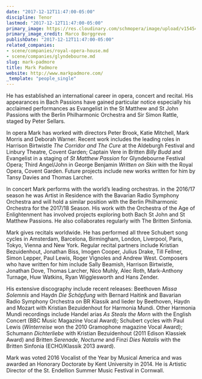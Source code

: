 ```yaml
---
date: "2017-12-12T11:47:00-05:00"
discipline: Tenor
lastmod: "2017-12-12T11:47:00-05:00"
primary_image: https://res.cloudinary.com/schmopera/image/upload/v1545409169/media/webhook-uploads/1513096963148/home.jpg.jpg
primary_image_credit: Marco Borggreve
publishDate: "2017-12-12T11:47:00-05:00"
related_companies:
- scene/companies/royal-opera-house.md
- scene/companies/glyndebourne.md
slug: mark-padmore
title: Mark Padmore
website: http://www.markpadmore.com/
_template: "people_single"
---
```


He has established an international career in opera, concert and recital. His appearances in Bach Passions have gained particular notice especially his acclaimed performances as Evangelist in the St Matthew and St John Passions with the Berlin Philharmonic Orchestra and Sir Simon Rattle, staged by Peter Sellars.

In opera Mark has worked with directors Peter Brook, Katie Mitchell, Mark Morris and Deborah Warner. Recent work includes the leading roles in Harrison Birtwistle *The Corridor and The Cure* at the Aldeburgh Festival and Linbury Theatre, Covent Garden; Captain Vere in Britten *Billy Budd* and Evangelist in a staging of *St Matthew Passion* for Glyndebourne Festival Opera; Third Angel/John in George Benjamin *Written on Skin* with the Royal Opera, Covent Garden. Future projects include new works written for him by Tansy Davies and Thomas Larcher.

In concert Mark performs with the world’s leading orchestras. in the 2016/17 season he was Artist in Residence with the Bavarian Radio Symphony Orchestra and will hold a similar position with the Berlin Philharmonic Orchestra for the 2017/18 Season. His work with the Orchestra of the Age of Enlightenment has involved projects exploring both Bach St John and St Matthew Passions. He also collaborates regularly with The Britten Sinfonia.

Mark gives recitals worldwide. He has performed all three Schubert song cycles in Amsterdam, Barcelona, Birmingham, London, Liverpool, Paris, Tokyo, Vienna and New York. Regular recital partners include Kristian Bezuidenhout, Jonathan Biss, Imogen Cooper, Julius Drake, Till Fellner, Simon Lepper, Paul Lewis, Roger Vignoles and Andrew West. Composers who have written for him include Sally Beamish, Harrison Birtwistle, Jonathan Dove, Thomas Larcher, Nico Muhly, Alec Roth, Mark-Anthony Turnage, Huw Watkins, Ryan Wigglesworth and Hans Zender.

His extensive discography include recent releases: Beethoven *Missa
Solemnis* and Haydn *Die Schöpfung* with Bernard Haitink and Bavarian Radio Symphony Orchestra on BR Klassik and lieder by Beethoven, Haydn and Mozart with Kristian Bezuidenhout for Harmonia Mundi. Other Harmonia Mundi recordings include Handel arias *As Steals the Morn* with the English Concert (BBC Music Magazine Vocal Award); Schubert cycles with Paul Lewis (*Winterreise* won the 2010 Gramophone magazine Vocal Award); Schumann *Dichterliebe* with Kristian Bezuidenhout (2011 Edison Klassiek Award) and Britten *Serenade*, *Nocturne* and Finzi *Dies Natalis* with the Britten Sinfonia (ECHO/Klassik 2013 award).

Mark was voted 2016 Vocalist of the Year by Musical America and was awarded an Honorary Doctorate by Kent University in 2014. He is Artistic Director of the St. Endellion Summer Music Festival in Cornwall.
